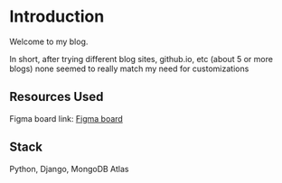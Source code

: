# Introduction

Welcome to my blog.

In short, after trying different blog sites, github.io, etc (about 5 or more blogs) none seemed to really match my need for customizations

## Resources Used

Figma board link: [Figma board](https://www.figma.com/file/lujMfR5mrjFEsAGckIq0lE/Untitled?node-id=0%3A1)

## Stack

Python, Django, MongoDB Atlas
